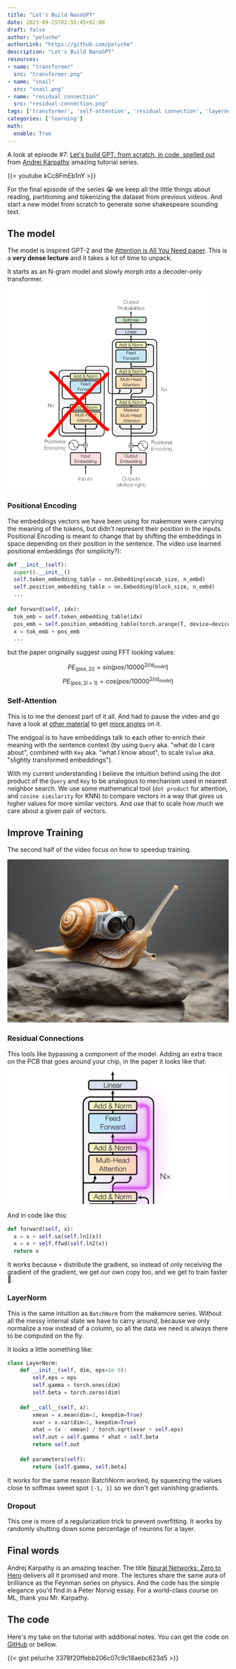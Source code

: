 ```yaml
---
title: "Let's Build NanoGPT"
date: 2023-09-25T02:55:45+02:00
draft: false
author: "peluche"
authorLink: "https://github.com/peluche"
description: "Let's Build NanoGPT"
resources:
- name: "transformer"
  src: "transformer.png"
- name: "snail"
  src: "snail.png"
- name: "residual connection"
  src: "residual-connection.png"
tags: ['transformer', 'self-attention', 'residual connection', 'layernorm', 'dropout', 'GPT', 'python', 'pytorch', 'Andrej Karpathy']
categories: ['learning']
math:
  enable: True
---
```


A look at episode #7: [Let's build GPT: from scratch, in code, spelled out](https://youtu.be/kCc8FmEb1nY?list=PLAqhIrjkxbuWI23v9cThsA9GvCAUhRvKZ) from [Andrej Karpathy](https://karpathy.ai/) amazing tutorial series.

{{< youtube kCc8FmEb1nY >}}

For the final episode of the series 😭 we keep all the little things about reading, partitioning and tokenizing the dataset from previous videos. And start a new model from scratch to generate some shakespeare sounding text.

## The model
The model is inspired GPT-2 and the [Attention is All You Need paper](https://arxiv.org/abs/1706.03762). This is a **very dense lecture** and it takes a lot of time to unpack.

It starts as an N-gram model and slowly morph into a decoder-only transformer.

![transformer](transformer.png "Decoder-only Transformer")

### Positional Encoding
The embeddings vectors we have been using for makemore were carrying the meaning of the tokens, but didn't represent their position in the inputs. Positional Encoding is meant to change that by shifting the embeddings in space depending on their position in the sentence. The video use learned positional embeddings (for simplicity?):

```python
def __init__(self):
  super().__init__()
  self.token_embedding_table = nn.Embedding(vocab_size, n_embd)
  self.position_embedding_table = nn.Embedding(block_size, n_embd)
  ...

def forward(self, idx):
  tok_emb = self.token_embedding_table(idx)
  pos_emb = self.position_embedding_table(torch.arange(T, device=device))
  x = tok_emb + pos_emb
  ...
```

but the paper originally suggest using FFT looking values:

$$PE_{(pos, 2i)} = sin(pos/10000^{2i/d_{model}})$$
$$PE_{(pos, 2i+1)} = cos(pos/10000^{2i/d_{model}})$$

### Self-Attention
This is to me the densest part of it all. And had to pause the video and go have a look at [other material](https://sebastianraschka.com/blog/2021/dl-course.html#l19-self-attention-and-transformer-networks) to get [more angles](https://e2eml.school/transformers.html) on it.

The endgoal is to have embeddings talk to each other to enrich their meaning with the sentence context (by using `Query` aka. "what do I care about", combined with `Key` aka. "what I know about", to scale `Value` aka. "slightly transformed embeddings").

With my current understanding I believe the intuition behind using the dot product of the `Query` and `Key` to be analogous to mechanism used in nearest neighbor search. We use some mathematical tool (`dot product` for attention, and `cosine similarity` for KNN) to compare vectors in a way that gives us higher values for more similar vectors. And use that to scale how much we care about a given pair of vectors.

## Improve Training
The second half of the video focus on how to speedup training.

![snail](snail.png "Stable diffusion's take of a very fast snail")

### Residual Connections
This lools like bypassing a component of the model. Adding an extra trace on the PCB that goes around your chip, in the paper it looks like that:

![residual-connection](residual-connection.png "Residual Connections")

And in code like this:

```python
def forward(self, x):
  x = x + self.sa(self.ln1(x))
  x = x + self.ffwd(self.ln2(x))
  return x
```

It works because `+` distribute the gradient, so instead of only receiving the gradient of the gradient, we get our own copy too, and we get to train faster 🙌.

### LayerNorm
This is the same intuition as `BatchNorm` from the makemore series. Without all the messy internal state we have to carry around, because we only normalize a row instead of a column, so all the data we need is always there to be computed on the fly.

It looks a little something like:

```python
class LayerNorm:
    def __init__(self, dim, eps=1e-5):
        self.eps = eps
        self.gamma = torch.ones(dim)
        self.beta = torch.zeros(dim)

    def __call__(self, x):
        xmean = x.mean(dim=1, keepdim=True)
        xvar = x.var(dim=1, keepdim=True)
        xhat = (x - xmean) / torch.sqrt(xvar + self.eps)
        self.out = self.gamma * xhat + self.beta
        return self.out
    
    def parameters(self):
        return [self.gamma, self.beta]
```

It works for the same reason BatchNorm worked, by squeezing the values close to softmax sweet spot `[-1, 1]` so we don't get vanishing gradients.

### Dropout
This one is more of a regularization trick to prevent overfitting. It works by randomly shutting down some percentage of neurons for a layer.

## Final words
Andrej Karpathy is an amazing teacher. The title [Neural Networks: Zero to Hero](https://karpathy.ai/zero-to-hero.html) delivers all it promised and more. The lectures share the same aura of brilliance as the Feynman series on physics. And the code has the simple elegance you'd find in a Peter Norvig essay. For a world-class course on ML, thank you Mr. Karpathy.

## The code
Here's my take on the tutorial with additional notes. You can get the code on [GitHub](https://github.com/peluche/makemore) or bellow.

{{< gist peluche 3378f20ffebb206c07c9c18aebc623d5 >}}